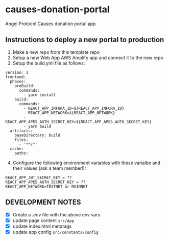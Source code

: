 # causes-donation-portal

Angel Protocol Causes donation portal app

## Instructions to deploy a new portal to production

1. Make a new repo from this template repo
2. Setup a new Web App AWS Amplify app and connect it to the new repo
3. Setup the build.yml file as follows:

```
version: 1
frontend:
  phases:
    preBuild:
      commands:
        - yarn install
    build:
      commands:
        - REACT_APP_INFURA_ID=${REACT_APP_INFURA_ID}
        - REACT_APP_NETWORK=${REACT_APP_NETWORK}
        - REACT_APP_APES_AUTH_SECRET_KEY=${REACT_APP_APES_AUTH_SECRET_KEY}
        - yarn build
  artifacts:
    baseDirectory: build
    files:
      - '**/*'
  cache:
    paths:
```

4. Configure the following environment variables with these varialbe and their values (ask a team member!):

```
REACT_APP_JWT_SECRET_KEY = ??
REACT_APP_APES_AUTH_SECRET_KEY = ??
REACT_APP_NETWORK=TESTNET or MAINNET
```

## DEVELOPMENT NOTES

- [x] Create a _.env_ file with the above env vars
- [x] update page content `src/App`
- [x] update index.html metatags
- [x] update app config `src/constants/config`

